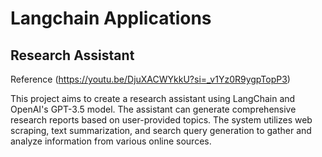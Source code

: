 # Langchain Applications

## Research Assistant

Reference (https://youtu.be/DjuXACWYkkU?si=_v1Yz0R9ygpTopP3)

This project aims to create a research assistant using LangChain and OpenAI's GPT-3.5 model. The assistant can generate comprehensive research reports based on user-provided topics. The system utilizes web scraping, text summarization, and search query generation to gather and analyze information from various online sources.
